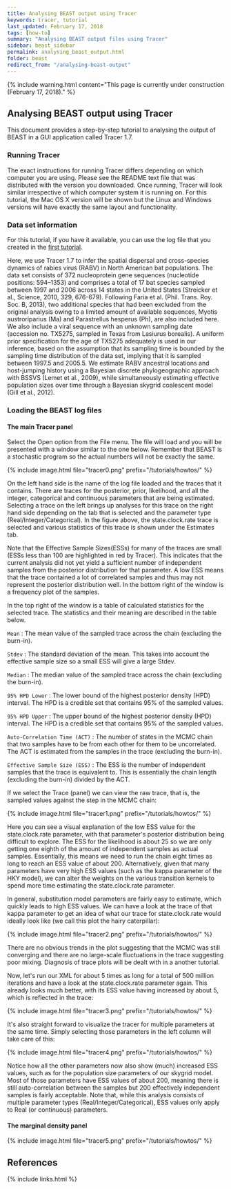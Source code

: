 ```yaml
---
title: Analysing BEAST output using Tracer
keywords: tracer, tutorial
last_updated: February 17, 2018
tags: [how-to]
summary: "Analysing BEAST output files using Tracer"
sidebar: beast_sidebar
permalink: analysing_beast_output.html
folder: beast
redirect_from: "/analysing-beast-output"
---
```


{% include warning.html content="This page is currently under construction (February 17, 2018)." %}

## Analysing BEAST output using Tracer

This document provides a step-by-step tutorial to analysing the output of BEAST in a GUI application called Tracer 1.7.

### Running Tracer

The exact instructions for running Tracer differs depending on which computer you are using. 
Please see the README text file that was distributed with the version you downloaded.
Once running, Tracer will look similar irrespective of which computer system it is running on. 
For this tutorial, the Mac OS X version will be shown but the Linux and Windows versions will have exactly the same layout and functionality.

### Data set information

For this tutorial, if you have it available, you can use the log file that you created in the [first tutorial](first_tutorial). 

Here, we use Tracer 1.7 to infer the spatial dispersal and cross-species dynamics of rabies virus (RABV) in North American bat populations. 
The data set consists of 372 nucleoprotein gene sequences (nucleotide positions: 594–1353) and comprises a total of 17 bat species sampled between 1997 and 2006 across 14 states in the United States (Streicker et al., Science, 2010, 329, 676-679). 
Following Faria et al. (Phil. Trans. Roy. Soc. B, 2013), two additional species that had been excluded from the original analysis owing to a limited amount of available sequences, Myotis austroriparius (Ma) and Parastrellus hesperus (Ph), are also included here. 
We also include a viral sequence with an unknown sampling date (accession no. TX5275, sampled in Texas from Lasiurus borealis). 
A uniform prior specification for the age of TX5275 adequately is used in our inference, based on the assumption that its sampling time is bounded by the sampling time distribution of the data set, implying that it is sampled between 1997.5 and 2005.5.
We estimate RABV ancestral locations and host-jumping history using a Bayesian discrete phylogeographic approach with BSSVS (Lemet et al., 2009), while simultaneously estimating effective population sizes over time through a Bayesian skygrid coalescent model (Gill et al., 2012).

### Loading the BEAST log files

#### The main Tracer panel

Select the Open option from the File menu.
The file will load and you will be presented with a window similar to the one below. 
Remember that BEAST is a stochastic program so the actual numbers will not be exactly the same.

{% include image.html file="tracer0.png" prefix="/tutorials/howtos/" %}<br />

On the left hand side is the name of the log file loaded and the traces that it contains. 
There are traces for the posterior, prior, likelihood, and all the integer, categorical and continuous parameters that are being estimated. 
Selecting a trace on the left brings up analyses for this trace on the right hand side depending on the tab that is selected and the parameter type (Real/Integer/Categorical). 
In the figure above, the state.clock.rate trace is selected and various statistics of this trace is shown under the Estimates tab.

Note that the Effective Sample Sizes(ESSs) for many of the traces are small (ESSs less than 100 are highlighted in red by Tracer). 
This indicates that the current analysis did not yet yield a sufficient number of independent samples from the posterior distribution for that parameter. 
A low ESS means that the trace contained a lot of correlated samples and thus may not represent the posterior distribution well. 
In the bottom right of the window is a frequency plot of the samples.

In the top right of the window is a table of calculated statistics for the selected trace. 
The statistics and their meaning are described in the table below.

`Mean`
: The mean value of the sampled trace across the chain (excluding the burn-in).

`Stdev`
: The standard deviation of the mean. This takes into account the effective sample size so a small ESS will give a large Stdev.

`Median`
: The median value of the sampled trace across the chain (excluding the burn-in).

`95% HPD Lower`
: The lower bound of the highest posterior density (HPD) interval. The HPD is a credible set that contains 95% of the sampled values.

`95% HPD Upper`
: The upper bound of the highest posterior density (HPD) interval. The HPD is a credible set that contains 95% of the sampled values.

`Auto-Correlation Time (ACT)`
: The number of states in the MCMC chain that two samples have to be from each other for them to be uncorrelated. The ACT is estimated from the samples in the trace (excluding the burn-in).

`Effective Sample Size (ESS)`
: The ESS is the number of independent samples that the trace is equivalent to. This is essentially the chain length (excluding the burn-in) divided by the ACT.

If we select the Trace (panel) we can view the raw trace, that is, the sampled values against the step in the MCMC chain:

{% include image.html file="tracer1.png" prefix="/tutorials/howtos/" %}<br />

Here you can see a visual explanation of the low ESS value for the state.clock.rate parameter, with that parameter's posterior distribution being difficult to explore.
The ESS for the likelihood is about 25 so we are only getting one eighth of the amount of independent samples as actual samples.
Essentially, this means we need to run the chain eight times as long to reach an ESS value of about 200.
Alternatively, given that many parameters have very high ESS values (such as the kappa parameter of the HKY model), we can alter the weights on the various transition kernels to spend more time estimating the state.clock.rate parameter.

In general, substitution model parameters are fairly easy to estimate, which quickly leads to high ESS values.
We can have a look at the trace of that kappa parameter to get an idea of what our trace for state.clock.rate would ideally look like (we call this plot the hairy caterpillar):

{% include image.html file="tracer2.png" prefix="/tutorials/howtos/" %}<br />

There are no obvious trends in the plot suggesting that the MCMC was still converging and there are no large-scale fluctuations in the trace suggesting poor mixing. 
Diagnosis of trace plots will be dealt with in a another tutorial.

Now, let's run our XML for about 5 times as long for a total of 500 million iterations and have a look at the state.clock.rate parameter again.
This already looks much better, with its ESS value having increased by about 5, which is reflected in the trace:

{% include image.html file="tracer3.png" prefix="/tutorials/howtos/" %}<br />

It's also straight forward to visualize the tracer for multiple parameters at the same time.
Simply selecting those parameters in the left column will take care of this:

{% include image.html file="tracer4.png" prefix="/tutorials/howtos/" %}<br />

Notice how all the other parameters now also show (much) increased ESS values, such as for the population size parameters of our skygrid model.
Most of those parameters have ESS values of about 200, meaning there is still auto-correlation between the samples but 200 effectively independent samples is fairly acceptable. 
Note that, while this analysis consists of multiple parameter types (Real/Integer/Categorical), ESS values only apply to Real (or continuous) parameters.

#### The marginal density panel



{% include image.html file="tracer5.png" prefix="/tutorials/howtos/" %}<br />





## References



{% include links.html %}
